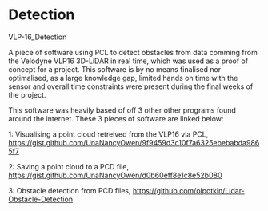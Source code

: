 # Detection
VLP-16_Detection

A piece of software using PCL to detect obstacles from data comming from the Velodyne VLP16 3D-LiDAR in real time, which was used as a proof of concept for a project. 
This software is by no means finalised nor optimalised, as a large knowledge gap, limited hands on time with the sensor and overall time constraints were present during the final weeks of the project.

This software was heavily based of off 3 other other programs found around the internet. These 3 pieces of software are linked below:


1: Visualising a point cloud retreived from the VLP16 via PCL, https://gist.github.com/UnaNancyOwen/9f9459d3c10f7a6325ebebabda9865f7

2: Saving a point cloud to a PCD file, https://gist.github.com/UnaNancyOwen/d0b60eff8e1c8e52b080

3: Obstacle detection from PCD files, https://github.com/olpotkin/Lidar-Obstacle-Detection
